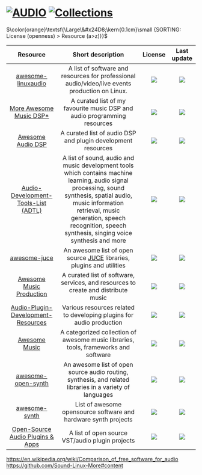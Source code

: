 # [![AUDIO](https://flat.badgen.net/badge/HyMPS/AUDIO/green?scale=1.8)](https://github.com/FORARTfe/HyMPS#- "AUDIO section") [![Collections](https://flat.badgen.net/badge/HyMPS/Collections/blue?scale=1.8&label=)](https://github.com/FORARTfe/HyMPS/blob/main/Audio/Collections.md#- "Collections page")

$\color{orange}\textsf{\Large\&#x24D8;\kern{0.1cm}\small {SORTING: License (openness) > Resource (a>z)}}$ 

|Resource|Short description|License|Last update|
|:-:|:-:|:-:|:-:|
|[awesome-linuxaudio](https://gitlab.com/nodiscc/awesome-linuxaudio#awesome-linuxaudio)|A list of software and resources for professional audio/video/live events production on Linux.|[![](https://img.shields.io/gitlab/license/nodiscc%2Fawesome-linuxaudio?style=flat-square&color=blue&label=)](https://gitlab.com/nodiscc/awesome-linuxaudio/-/blob/master/LICENSE)|[![](https://img.shields.io/github/last-commit/nodiscc/awesome-linuxaudio?style=flat-square&label=)](https://gitlab.com/nodiscc/awesome-linuxaudio/-/commits/master)|
|[More Awesome Music DSP*](https://github.com/olilarkin/awesome-musicdsp#readme)|A curated list of my favourite music DSP and audio programming resources|[![](https://flat.badgen.net/github/license/olilarkin/awesome-musicdsp?label=)](https://github.com/olilarkin/awesome-musicdsp/blob/master/LICENSE)|[![](https://img.shields.io/github/last-commit/olilarkin/awesome-musicdsp?style=flat-square&label=)](https://github.com/olilarkin/awesome-musicdsp/graphs/code-frequency)|
|[Awesome Audio DSP](https://github.com/BillyDM/awesome-audio-dsp#readme)|A curated list of audio DSP and plugin development resources|[![](https://flat.badgen.net/github/license/BillyDM/Awesome-Audio-DSP?label=)](https://github.com/BillyDM/awesome-audio-dsp/blob/master/LICENSE)|[![](https://img.shields.io/github/last-commit/BillyDM/Awesome-Audio-DSP?style=flat-square&label=)](https://github.com/BillyDM/awesome-audio-dsp/graphs/code-frequency)|
|[Audio-Development-Tools-List (ADTL)](https://github.com/Derrick-Yuan/Audio-Development-Tools-List#readme)|A list of sound, audio and music development tools which contains machine learning, audio signal processing, sound synthesis, spatial audio, music information retrieval, music generation, speech recognition, speech synthesis, singing voice synthesis and more|[![](https://flat.badgen.net/github/license/Derrick-Yuan/Audio-Development-Tools-List?label=)](https://github.com/Derrick-Yuan/Audio-Development-Tools-List/blob/master/LICENSE)|[![](https://img.shields.io/github/last-commit/Derrick-Yuan/Audio-Development-Tools-List?style=flat-square&label=)](https://github.com/Derrick-Yuan/Audio-Development-Tools-List/graphs/code-frequency)|
|[awesome-juce](https://github.com/sudara/awesome-juce#readme)|An awesome list of open source [JUCE](https://juce.com/) libraries, plugins and utilities|[![](https://flat.badgen.net/github/license/sudara/awesome-juce?label=)](https://github.com/sudara/awesome-juce/blob/master/LICENSE)|[![](https://img.shields.io/github/last-commit/sudara/awesome-juce?style=flat-square&label=)](https://github.com/sudara/awesome-juce/graphs/code-frequency)|
|[Awesome Music Production](https://github.com/ad-si/awesome-music-production#readme)|A curated list of software, services, and resources to create and distribute music|[![](https://flat.badgen.net/github/license/ad-si/awesome-music-production?label=)](https://github.com/ad-si/awesome-music-production/blob/master/LICENSE)|[![](https://img.shields.io/github/last-commit/ad-si/awesome-music-production?style=flat-square&label=)](https://github.com/ad-si/awesome-music-production/graphs/code-frequency)|
|[Audio-Plugin-Development-Resources](https://github.com/jareddrayton/Audio-Plugin-Development-Resources#readme)|Various resources related to developing plugins for audio production|[![](https://flat.badgen.net/github/license/jareddrayton/Audio-Plugin-Development-Resources?label=)](https://github.com/jareddrayton/Audio-Plugin-Development-Resources/blob/master/LICENSE)|[![](https://img.shields.io/github/last-commit/jareddrayton/Audio-Plugin-Development-Resources?style=flat-square&label=)](https://github.com/jareddrayton/Audio-Plugin-Development-Resources/graphs/code-frequency)|
|[Awesome Music](https://github.com/ciconia/awesome-music#readme)|A categorized collection of awesome music libraries, tools, frameworks and software|[![](https://flat.badgen.net/github/license/ciconia/awesome-music?label=)](https://github.com/ciconia/awesome-music/blob/master/LICENSE)|[![](https://img.shields.io/github/last-commit/ciconia/awesome-music?style=flat-square&label=)](https://github.com/ciconia/awesome-music/graphs/code-frequency)|
|[awesome-open-synth](https://github.com/detroitsynth/awesome-open-synth#readme)|An awesome list of open source audio routing, synthesis, and related libraries in a variety of languages|[![](https://flat.badgen.net/github/license/detroitsynth/awesome-open-synth?label=)](https://github.com/detroitsynth/awesome-open-synth/blob/master/LICENSE)|[![](https://img.shields.io/github/last-commit/detroitsynth/awesome-open-synth?style=flat-square&label=)](https://github.com/detroitsynth/awesome-open-synth/graphs/code-frequency)|
|[awesome-synth](https://github.com/psykon/awesome-synth#readme)|List of awesome opensource software and hardware synth projects|[![](https://flat.badgen.net/github/license/psykon/awesome-synth?label=)](https://github.com/psykon/awesome-synth/blob/master/LICENSE)|[![](https://img.shields.io/github/last-commit/psykon/awesome-synth?style=flat-square&label=)](https://github.com/psykon/awesome-synth/graphs/code-frequency)|
|[Open-Source Audio Plugins & Apps](https://github.com/webprofusion/OpenAudio#readme)|A list of open source VST/audio plugin projects|[![](https://flat.badgen.net/github/license/webprofusion/OpenAudio?label=)](https://github.com/webprofusion/OpenAudio/blob/master/LICENSE)|[![](https://img.shields.io/github/last-commit/webprofusion/OpenAudio?style=flat-square&label=)](https://github.com/webprofusion/OpenAudio/graphs/code-frequency)|

https://en.wikipedia.org/wiki/Comparison_of_free_software_for_audio
https://github.com/Sound-Linux-More#content

